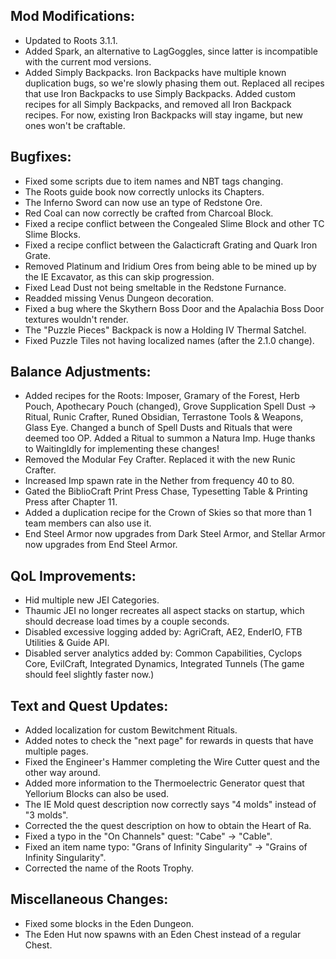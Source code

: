 
## Mod Modifications:

- Updated to Roots 3.1.1.
- Added Spark, an alternative to LagGoggles, since latter is incompatible with the current mod versions.
- Added Simply Backpacks. Iron Backpacks have multiple known duplication bugs, so we're slowly phasing them out. Replaced all recipes that use Iron Backpacks to use Simply Backpacks. Added custom recipes for all Simply Backpacks, and removed all Iron Backpack recipes. For now, existing Iron Backpacks will stay ingame, but new ones won't be craftable.

## Bugfixes:

- Fixed some scripts due to item names and NBT tags changing.
- The Roots guide book now correctly unlocks its Chapters.
- The Inferno Sword can now use an type of Redstone Ore.
- Red Coal can now correctly be crafted from Charcoal Block.
- Fixed a recipe conflict between the Congealed Slime Block and other TC Slime Blocks.
- Fixed a recipe conflict between the Galacticraft Grating and Quark Iron Grate.
- Removed Platinum and Iridium Ores from being able to be mined up by the IE Excavator, as this can skip progression.
- Fixed Lead Dust not being smeltable in the Redstone Furnance.
- Readded missing Venus Dungeon decoration.
- Fixed a bug where the Skythern Boss Door and the Apalachia Boss Door textures wouldn't render.
- The "Puzzle Pieces" Backpack is now a Holding IV Thermal Satchel.
- Fixed Puzzle Tiles not having localized names (after the 2.1.0 change).

## Balance Adjustments:

- Added recipes for the Roots: Imposer, Gramary of the Forest, Herb Pouch, Apothecary Pouch (changed), Grove Supplication Spell Dust -> Ritual, Runic Crafter, Runed Obsidian, Terrastone Tools & Weapons, Glass Eye. Changed a bunch of Spell Dusts and Rituals that were deemed too OP. Added a Ritual to summon a Natura Imp. Huge thanks to WaitingIdly for implementing these changes!
- Removed the Modular Fey Crafter. Replaced it with the new Runic Crafter.
- Increased Imp spawn rate in the Nether from frequency 40 to 80.
- Gated the BiblioCraft Print Press Chase, Typesetting Table & Printing Press after Chapter 11.
- Added a duplication recipe for the Crown of Skies so that more than 1 team members can also use it.
- End Steel Armor now upgrades from Dark Steel Armor, and Stellar Armor now upgrades from End Steel Armor.

## QoL Improvements:

- Hid multiple new JEI Categories.
- Thaumic JEI no longer recreates all aspect stacks on startup, which should decrease load times by a couple seconds.
- Disabled excessive logging added by: AgriCraft, AE2, EnderIO, FTB Utilities & Guide API.
- Disabled server analytics added by: Common Capabilities, Cyclops Core, EvilCraft, Integrated Dynamics, Integrated Tunnels (The game should feel slightly faster now.)

## Text and Quest Updates:

- Added localization for custom Bewitchment Rituals.
- Added notes to check the "next page" for rewards in quests that have multiple pages.
- Fixed the Engineer's Hammer completing the Wire Cutter quest and the other way around.
- Added more information to the Thermoelectric Generator quest that Yellorium Blocks can also be used.
- The IE Mold quest description now correctly says "4 molds" instead of "3 molds".
- Corrected the the quest description on how to obtain the Heart of Ra.
- Fixed a typo in the "On Channels" quest: "Cabe" -> "Cable".
- Fixed an item name typo: "Grans of Infinity Singularity" -> "Grains of Infinity Singularity".
- Corrected the name of the Roots Trophy.

## Miscellaneous Changes:

- Fixed some blocks in the Eden Dungeon.
- The Eden Hut now spawns with an Eden Chest instead of a regular Chest.
